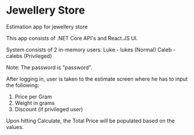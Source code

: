 # Jewellery Store
Estimation app for jewellery store

This app consists of .NET Core API's and React.JS UI.

System consists of 2 in-memory users:
  Luke - lukes (Normal)
  Caleb - calebs (Privileged)
 
Note: The password is "password".

After logging in, user is taken to the estimate screen where he has to input the following:
1. Price per Gram
2. Weight in grams
3. Discount (if privileged user)

Upon hitting Calculate, the Total Price will be populated based on the values.
